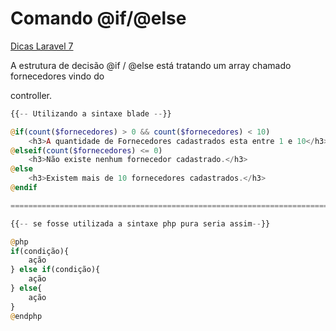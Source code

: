 # Comando @if/@else

[Dicas Laravel 7](../Dicas%20Laravel%207%202e5c0d9961144cf38cce725d0901476d.md)

A estrutura de decisão @if / @else está tratando um array chamado fornecedores vindo do

controller.

```php
{{-- Utilizando a sintaxe blade --}}

@if(count($fornecedores) > 0 && count($fornecedores) < 10)
    <h3>A quantidade de Fornecedores cadastrados esta entre 1 e 10</h3>
@elseif(count($fornecedores) <= 0)
    <h3>Não existe nenhum fornecedor cadastrado.</h3>
@else
    <h3>Existem mais de 10 fornecedores cadastrados.</h3>
@endif

====================================================================================

{{-- se fosse utilizada a sintaxe php pura seria assim--}}

@php 
if(condição){
    ação 
} else if(condição){
    ação 
} else{ 
    ação 
} 
@endphp
```